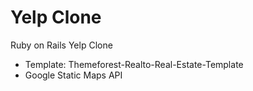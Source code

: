 # Yelp Clone
Ruby on Rails Yelp Clone

- Template: Themeforest-Realto-Real-Estate-Template
- Google Static Maps API
